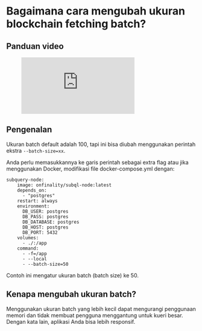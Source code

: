# Bagaimana cara mengubah ukuran blockchain fetching batch?

## Panduan video

<figure class="video_container">
  <iframe src="https://www.youtube.com/embed/LO_Gea_IN_s" frameborder="0" allowfullscreen="true"></iframe>
</figure>

## Pengenalan

Ukuran batch default adalah 100, tapi ini bisa diubah menggunakan perintah ekstra `--batch-size=xx`.

Anda perlu memasukkannya ke garis perintah sebagai extra flag atau jika menggunakan Docker, modifikasi file docker-compose.yml dengan:

```shell
subquery-node:
    image: onfinality/subql-node:latest
    depends_on:
      - "postgres"
    restart: always
    environment:
      DB_USER: postgres
      DB_PASS: postgres
      DB_DATABASE: postgres
      DB_HOST: postgres
      DB_PORT: 5432
    volumes:
      - ./:/app
    command:
      - -f=/app
      - --local
      - --batch-size=50

```

Contoh ini mengatur ukuran batch (batch size) ke 50.

## Kenapa mengubah ukuran batch?

Menggunakan ukuran batch yang lebih kecil dapat mengurangi penggunaan memori dan tidak membuat pengguna menggantung untuk kueri besar. Dengan kata lain, aplikasi Anda bisa lebih responsif. 